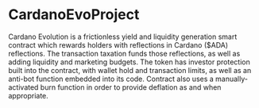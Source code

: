 # CardanoEvoProject
Cardano Evolution is a frictionless yield and liquidity generation smart contract which rewards holders with reflections in Cardano ($ADA) reflections. 
The transaction taxation funds those reflections, as well as adding liquidity and marketing budgets.
The token has investor protection built into the contract, with wallet hold and transaction limits, as well as an anti-bot function embedded into its code. 
Contract also uses a manually-activated burn function in order to provide deflation as and when appropriate.
